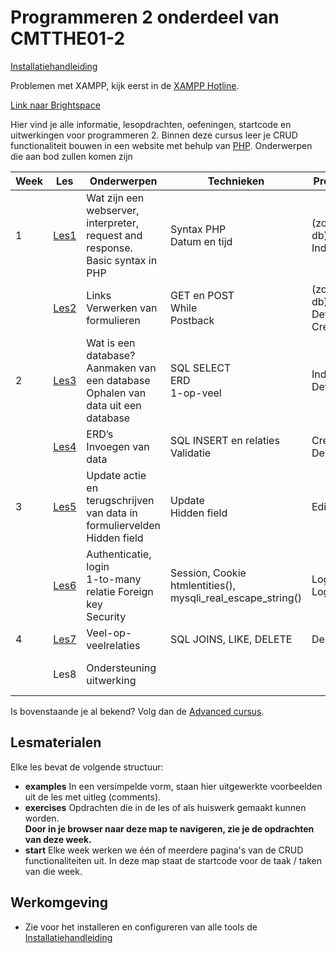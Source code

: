 # Programmeren 2 onderdeel van CMTTHE01-2

[Installatiehandleiding](./Installatie)

Problemen met XAMPP, kijk eerst in de [XAMPP Hotline](./Installatie/XAMPP-HOTLINE.md). 

[Link naar Brightspace](https://brightspace.hr.nl/d2l/home/28859)

Hier vind je alle informatie, lesopdrachten, oefeningen, startcode en uitwerkingen voor programmeren 2.
Binnen deze cursus leer je CRUD functionaliteit bouwen in een website met behulp van [PHP](https://www.php.net/).
Onderwerpen die aan bod zullen komen zijn

| Week | Les            | Onderwerpen                                                                              | Technieken                                                    | Producten                                  | Deadline                                | 
|------|----------------|------------------------------------------------------------------------------------------|---------------------------------------------------------------|--------------------------------------------|-----------------------------------------|
| 1    | [Les1](./les1) | Wat zijn een webserver, interpreter, request and response.<br/> Basic syntax in PHP      | Syntax PHP<br/>Datum en tijd                                       | (zonder db)<br/>Index.php                  |                                         |
|      | [Les2](./les2) | Links<br/>Verwerken van formulieren                                                      | GET en POST<br/>While<br/>Postback                            | (zonder db)<br/>Details.php<br/>Create.php |                                         |
| 2    | [Les3](./les3) | Wat is een database?<br/>Aanmaken van een database<br/>Ophalen van data uit een database | SQL SELECT<br/>ERD<br/>1-op-veel                              | Index.php<br/>Details.php                  |                                         |
|      | [Les4](./les4) | ERD’s<br/>Invoegen van data                                                              | SQL INSERT en relaties<br/>Validatie                          | Create.php<br/>Delete.php                  |                                         |
| 3    | [Les5](./les5) | Update actie en terugschrijven van data in formuliervelden<br/>Hidden field              | Update<br/>Hidden field                                       | Edit.php                                   | Zelfevaluatie beoordelingsmodel         |
|      | [Les6](./les6) | Authenticatie, login<br/>1-to-many relatie Foreign key<br/>Security                      | Session, Cookie<br/>htmlentities(), mysqli_real_escape_string()| Login.php<br/>Logout.php                   |                                         |
| 4    | [Les7](./les7) | Veel-op-veelrelaties                                                                     | SQL JOINS, LIKE, DELETE                                       | Delete.php                                 |                                         |
|      | Les8           | Ondersteuning uitwerking                                                                 |                                                               |                                            | Zondag 17:00<br/>Screencast eindproduct |

Is bovenstaande je al bekend? Volg dan de [Advanced cursus](advanced).

## Lesmaterialen

Elke les bevat de volgende structuur:

- **examples**
  In een versimpelde vorm, staan hier uitgewerkte voorbeelden uit de les met uitleg (comments).
- **exercises**
  Opdrachten die in de les of als huiswerk gemaakt kunnen worden.<br/>
  **Door in je browser naar deze map te navigeren, zie je de opdrachten van deze week.**
- **start**
  Elke week werken we één of meerdere pagina's van de CRUD functionaliteiten uit. In deze map staat de startcode voor de taak / taken van die week.

## Werkomgeving

- Zie voor het installeren en configureren van alle tools de [Installatiehandleiding](./Installatie)
